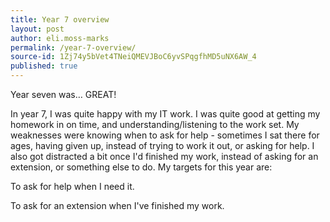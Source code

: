 ```yaml
---
title: Year 7 overview
layout: post
author: eli.moss-marks
permalink: /year-7-overview/
source-id: 1Zj74y5bVet4TNeiQMEVJBoC6yvSPqgfhMD5uNX6AW_4
published: true
---
```

Year seven was… GREAT!

In year 7, I was quite happy with my IT work. I was quite good at getting my homework in on time, and understanding/listening to the work set. My weaknesses were knowing when to ask for help - sometimes I sat there for ages, having given up, instead of trying to work it out, or asking for help. I also got distracted a bit once I'd finished my work, instead of asking for an extension, or something else to do. My targets for this year are:

To ask for help when I need it.

To ask for an extension when I've finished my work.

